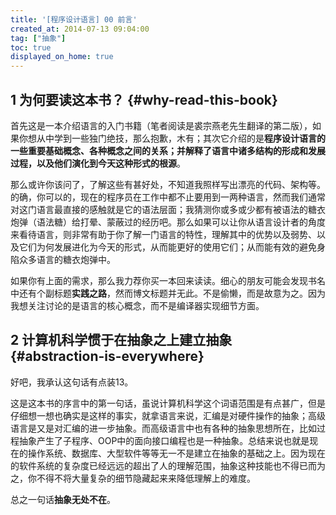 ```yaml
---
title: '[程序设计语言] 00 前言'
created_at: 2014-07-13 09:04:00
tag: ["抽象"]
toc: true
displayed_on_home: true
---
```


## 1 为何要读这本书？ {#why-read-this-book}

首先这是一本介绍语言的入门书籍（笔者阅读是裘宗燕老先生翻译的第二版），如果你想从中学到一些独门绝技，那么抱歉，木有；其次它介绍的是**程序设计语言的一些重要基础概念、各种概念之间的关系；并解释了语言中诸多结构的形成和发展过程，以及他们演化到今天这种形式的根源**。

那么或许你该问了，了解这些有甚好处，不知道我照样写出漂亮的代码、架构等。的确，你可以的，现在的程序员在工作中都不止要用到一两种语言，然而我们通常对这门语言最直接的感触就是它的语法层面；我猜测你或多或少都有被语法的糖衣炮弹（语法糖）给打晕、蒙蔽过的经历吧。那么如果可以让你从语言设计者的角度来看待语言，则非常有助于你了解一门语言的特性，理解其中的优势以及弱势、以及它们为何发展进化为今天的形式，从而能更好的使用它们；从而能有效的避免身陷众多语言的糖衣炮弹中。

如果你有上面的需求，那么我力荐你买一本回来读读。细心的朋友可能会发现书名中还有个副标题**实践之路**，然而博文标题并无此。不是偷懒，而是故意为之。因为我想关注讨论的是语言的核心概念，而不是编译器实现细节方面。

## 2 计算机科学惯于在抽象之上建立抽象 {#abstraction-is-everywhere}

好吧，我承认这句话有点装13。

这是这本书的序言中的第一句话，虽说计算机科学这个词语范围是有点甚广，但是仔细想一想也确实是这样的事实，就拿语言来说，汇编是对硬件操作的抽象；高级语言是又是对汇编的进一步抽象。而高级语言中也有各种的抽象思想所在，比如过程抽象产生了子程序、OOP中的面向接口编程也是一种抽象。总结来说也就是现在的操作系统、数据库、大型软件等等无一不是建立在抽象的基础之上。因为现在的软件系统的复杂度已经远远的超出了人的理解范围，抽象这种技能也不得已而为之，你不得不将大量复杂的细节隐藏起来来降低理解上的难度。

总之一句话**抽象无处不在**。